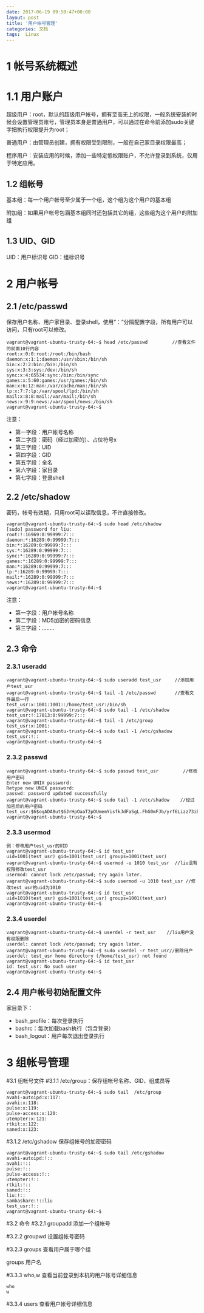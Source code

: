 ```yaml
---
date: 2017-06-19 09:50:47+00:00
layout: post
title: '用户帐号管理'
categories: 文档
tags:  Linux
---
```


# 1 帐号系统概述
# 1.1 用户账户

超级用户：root，默认的超级用户帐号，拥有至高无上的权限，一般系统安装的时候会设置管理员账号，管理员本身是普通用户，可以通过在命令前添加sudo关键字把执行权限提升为root；

普通用户：由管理员创建，拥有权限受到限制，一般在自己家目录权限最高；

程序用户：安装应用的时候，添加一些特定低权限账户，不允许登录到系统，仅用于特定应用。
## 1.2 组帐号

基本组：每一个用户帐号至少属于一个组，这个组为这个用户的基本组

附加组：如果用户帐号包涵基本组同时还包括其它的组，这些组为这个用户的附加组
## 1.3 UID、GID

UID：用户标识号
GID：组标识号

# 2 用户帐号

## 2.1 /etc/passwd
保存用户名称、用户家目录、登录shell，使用“：”分隔配置字段，所有用户可以访问，只有root可以修改。

````
vagrant@vagrant-ubuntu-trusty-64:~$ head /etc/passwd         //查看文件的前面10行内容
root:x:0:0:root:/root:/bin/bash
daemon:x:1:1:daemon:/usr/sbin:/bin/sh
bin:x:2:2:bin:/bin:/bin/sh
sys:x:3:3:sys:/dev:/bin/sh
sync:x:4:65534:sync:/bin:/bin/sync
games:x:5:60:games:/usr/games:/bin/sh
man:x:6:12:man:/var/cache/man:/bin/sh
lp:x:7:7:lp:/var/spool/lpd:/bin/sh
mail:x:8:8:mail:/var/mail:/bin/sh
news:x:9:9:news:/var/spool/news:/bin/sh
vagrant@vagrant-ubuntu-trusty-64:~$ 
````

注意：

* 第一字段：用户帐号名称
* 第二字段：密码（经过加密的）、占位符号x
* 第三字段：UID
* 第四字段：GID
* 第五字段：全名
* 第六字段：家目录
* 第七字段：登录shell

## 2.2 /etc/shadow
密码，帐号有效期，只用root可以读取信息，不许直接修改。

````
vagrant@vagrant-ubuntu-trusty-64:~$ sudo head /etc/shadow
[sudo] password for liu: 
root:!:16969:0:99999:7:::
daemon:*:16289:0:99999:7:::
bin:*:16289:0:99999:7:::
sys:*:16289:0:99999:7:::
sync:*:16289:0:99999:7:::
games:*:16289:0:99999:7:::
man:*:16289:0:99999:7:::
lp:*:16289:0:99999:7:::
mail:*:16289:0:99999:7:::
news:*:16289:0:99999:7:::
vagrant@vagrant-ubuntu-trusty-64:~$ 
````

注意：

* 第一字段：用户帐号名称
* 第二字段：MD5加密的密码信息
* 第三字段：........

## 2.3 命令
### 2.3.1 useradd
````
vagrant@vagrant-ubuntu-trusty-64:~$ sudo useradd test_usr     //添加用户test_usr
vagrant@vagrant-ubuntu-trusty-64:~$ tail -1 /etc/passwd       //查看文件最后一行
test_usr:x:1001:1001::/home/test_usr:/bin/sh
vagrant@vagrant-ubuntu-trusty-64:~$ sudo tail -1 /etc/shadow
test_usr:!:17013:0:99999:7:::
vagrant@vagrant-ubuntu-trusty-64:~$ tail -1 /etc/group
test_usr:x:1001:
vagrant@vagrant-ubuntu-trusty-64:~$ sudo tail -1 /etc/gshadow
test_usr:!::
vagrant@vagrant-ubuntu-trusty-64:~$ 
````

### 2.3.2  passwd
````
vagrant@vagrant-ubuntu-trusty-64:~$ sudo passwd test_usr         //修改用户密码
Enter new UNIX password: 
Retype new UNIX password: 
passwd: password updated successfully
vagrant@vagrant-ubuntu-trusty-64:~$ sudo tail -1 /etc/shadow    //经过加密后的用户密码
test_usr:$6$oqADA8ut$6JrHpOaaT2pOUmemYisfkJdFaSgL.FhG0mFJb/yrf6Lizz73iB2l8cFxUQCTgh996LYgjWmi5yJC5ckD3Pzar0:17013:0:99999:7:::
vagrant@vagrant-ubuntu-trusty-64:~$ 
````

### 2.3.3 usermod
````
例：修改用户test_usr的UID
vagrant@vagrant-ubuntu-trusty-64:~$ id test_usr               
uid=1001(test_usr) gid=1001(test_usr) groups=1001(test_usr)
vagrant@vagrant-ubuntu-trusty-64:~$ usermod -u 1010 test_usr  //liu没有权限修改test_usr
usermod: cannot lock /etc/passwd; try again later.
vagrant@vagrant-ubuntu-trusty-64:~$ sudo usermod -u 1010 test_usr //修改test_usr的uid为1010
vagrant@vagrant-ubuntu-trusty-64:~$ id test_usr
uid=1010(test_usr) gid=1001(test_usr) groups=1001(test_usr)
vagrant@vagrant-ubuntu-trusty-64:~$ 
````

### 2.3.4 userdel
````
vagrant@vagrant-ubuntu-trusty-64:~$ userdel -r test_usr    //liu用户没有权限删除
userdel: cannot lock /etc/passwd; try again later.
vagrant@vagrant-ubuntu-trusty-64:~$ sudo userdel -r test_usr//删除用户
userdel: test_usr home directory (/home/test_usr) not found
vagrant@vagrant-ubuntu-trusty-64:~$ id test_usr
id: test_usr: No such user
vagrant@vagrant-ubuntu-trusty-64:~$ 
````

## 2.4 用户帐号初始配置文件
家目录下：

* bash_profile：每次登录执行
* bashrc：每次加载bash执行（包含登录）
* bash_logout：用户每次退出登录执行

# 3 组帐号管理
#3.1 组帐号文件
#3.1.1 /etc/group：保存组帐号名称、GID、组成员等

````
vagrant@vagrant-ubuntu-trusty-64:~$ sudo tail  /etc/group
avahi-autoipd:x:117:
avahi:x:118:
pulse:x:119:
pulse-access:x:120:
utempter:x:121:
rtkit:x:122:
saned:x:123:
````

#3.1.2 /etc/gshadow 保存组帐号的加密密码
````
vagrant@vagrant-ubuntu-trusty-64:~$ sudo tail /etc/gshadow
avahi-autoipd:!::
avahi:!::
pulse:!::
pulse-access:!::
utempter:!::
rtkit:!::
saned:!::
liu:!::
sambashare:!::liu
test_usr:!::
vagrant@vagrant-ubuntu-trusty-64:~$
````

#3.2 命令
#3.2.1 groupadd 添加一个组帐号


#3.2.2 groupwd 设置组帐号密码


#3.2.3 groups 查看用户属于哪个组

groups   用户名

#3.3.3 who,w 查看当前登录到本机的用户帐号详细信息
````
who 
w
````

#3.3.4 users 查看用户帐号详细信息





